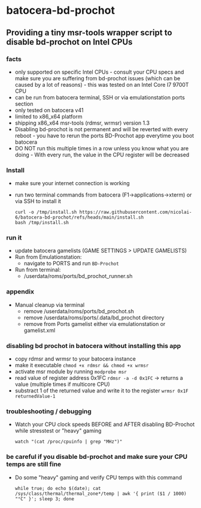 # batocera-bd-prochot

## Providing a tiny msr-tools wrapper script to disable bd-prochot on Intel CPUs

### facts
* only supported on specific Intel CPUs - consult your CPU specs and make sure you are suffering from bd-prochot issues (which can be caused by a lot of reasons) - this was tested on an Intel Core I7 9700T CPU
* can be run from batocera terminal, SSH or via emulationstation ports section
* only tested on batocera v41
* limited to x86_x64 platform
* shipping x86_x64 msr-tools (rdmsr, wrmsr) version 1.3
* Disabling bd-prochot is not permanent and will be reverted with every reboot - you have to rerun the ports BD-Prochot app everytime you boot batocera
* DO NOT run this multiple times in a row unless you know what you are doing - With every run, the value in the CPU register will be decreased

### Install
* make sure your internet connection is working
* run two terminal commands from batocera (F1->applications->xterm) or via SSH to install it

    ```
    curl -o /tmp/install.sh https://raw.githubusercontent.com/nicolai-6/batocera-bd-prochot/refs/heads/main/install.sh
    bash /tmp/install.sh
    ```

### run it
* update batocera gamelists (GAME SETTINGS > UPDATE GAMELISTS)
* Run from Emulationstation:
    * navigate to PORTS and run ``` BD-Prochot ```
* Run from terminal:
    * /userdata/roms/ports/bd_prochot_runner.sh

### appendix
* Manual cleanup via terminal
    * remove /userdata/roms/ports/bd_prochot.sh
    * remove /userdata/roms/ports/.data/bd_prochot directory
    * remove from Ports gamelist either via emulationstation or gamelist.xml

### disabling bd prochot in batocera without installing this app
* copy rdmsr and wrmsr to your batocera instance
* make it executable `chmod +x rdmsr && chmod +x wrmsr`
* activate msr module by running `modprobe msr`
* read value of register address 0x1FC `rdmsr -a -d 0x1FC` -> returns a value (multiple times if multicore CPU)
* substract 1 of the returned value and write it to the register
`wrmsr 0x1F returnedValue-1`

### troubleshooting / debugging
* Watch your CPU clock speeds BEFORE and AFTER disabling BD-Prochot while stresstest or "heavy" gaming
    
    `watch "(cat /proc/cpuinfo | grep "MHz")"`

### be careful if you disable bd-prochot and make sure your CPU temps are still fine
* Do some "heavy" gaming and verify CPU temps with this command
    
    `while true; do echo $(date); cat /sys/class/thermal/thermal_zone*/temp | awk '{ print ($1 / 1000) "°C" }'; sleep 3; done`
